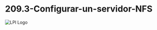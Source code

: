 # 209.3-Configurar-un-servidor-NFS
![LPI Logo](../../../wallpaper/et_linux.png "Buscando al hombre nuevo")
